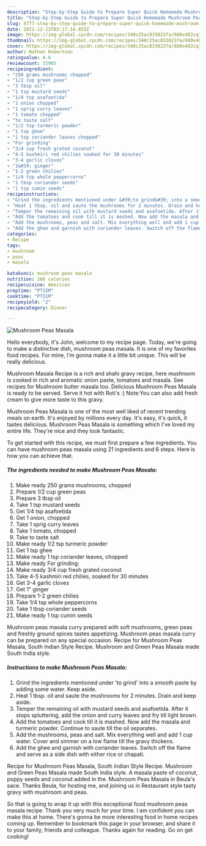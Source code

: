 ```yaml
---
description: "Step-by-Step Guide to Prepare Super Quick Homemade Mushroom Peas Masala"
title: "Step-by-Step Guide to Prepare Super Quick Homemade Mushroom Peas Masala"
slug: 4777-step-by-step-guide-to-prepare-super-quick-homemade-mushroom-peas-masala
date: 2021-12-23T03:17:14.655Z
image: https://img-global.cpcdn.com/recipes/340c25ac8338237a/680x482cq70/mushroom-peas-masala-recipe-main-photo.jpg
thumbnail: https://img-global.cpcdn.com/recipes/340c25ac8338237a/680x482cq70/mushroom-peas-masala-recipe-main-photo.jpg
cover: https://img-global.cpcdn.com/recipes/340c25ac8338237a/680x482cq70/mushroom-peas-masala-recipe-main-photo.jpg
author: Nathan Robertson
ratingvalue: 4.6
reviewcount: 15965
recipeingredient:
- "250 grams mushrooms chopped"
- "1/2 cup green peas"
- "3 tbsp oil"
- "1 tsp mustard seeds"
- "1/4 tsp asafoetida"
- "1 onion chopped"
- "1 sprig curry leaves"
- "1 tomato chopped"
- "to taste salt"
- "1/2 tsp turmeric powder"
- "1 tsp ghee"
- "1 tsp coriander leaves chopped"
- "For grinding"
- "3/4 cup fresh grated coconut"
- "4-5 kashmiri red chilies soaked for 30 minutes"
- "3-4 garlic cloves"
- "1&#34; ginger"
- "1-2 green chilies"
- "1/4 tsp whole peppercorns"
- "1 tbsp coriander seeds"
- "1 tsp cumin seeds"
recipeinstructions:
- "Grind the ingredients mentioned under &#39;to grind&#39; into a smooth paste by adding some water. Keep aside."
- "Heat 1 tbsp. oil and saute the mushrooms for 2 minutes. Drain and keep aside."
- "Temper the remaining oil with mustard seeds and asafoetida. After it stops spluttering, add the onion and curry leaves and fry till light brown."
- "Add the tomatoes and cook till it is mashed. Now add the masala and turmeric powder. Continue to saute till the oil separates."
- "Add the mushrooms, peas and salt. Mix everything well and add 1 cup water. Cover and simmer on a low flame till the gravy thickens."
- "Add the ghee and garnish with coriander leaves. Switch off the flame and serve as a side dish with either rice or chapati."
categories:
- Recipe
tags:
- mushroom
- peas
- masala

katakunci: mushroom peas masala 
nutrition: 266 calories
recipecuisine: American
preptime: "PT15M"
cooktime: "PT31M"
recipeyield: "2"
recipecategory: Dinner

---
```



![Mushroom Peas Masala](https://img-global.cpcdn.com/recipes/340c25ac8338237a/680x482cq70/mushroom-peas-masala-recipe-main-photo.jpg)

Hello everybody, it's John, welcome to my recipe page. Today, we're going to make a distinctive dish, mushroom peas masala. It is one of my favorites food recipes. For mine, I'm gonna make it a little bit unique. This will be really delicious.

Mushroom Masala Recipe is a rich and shahi gravy recipe, here mushroom is cooked in rich and aromatic onion paste, tomatoes and masala. See recipes for Mushroom butter masala too. Delicious Mushroom Peas Masala is ready to be served. Serve it hot with Roti&#39;s :) Note:You can also add fresh cream to give more taste to this gravy.

Mushroom Peas Masala is one of the most well liked of recent trending meals on earth. It's enjoyed by millions every day. It's easy, it's quick, it tastes delicious. Mushroom Peas Masala is something which I've loved my entire life. They're nice and they look fantastic.


To get started with this recipe, we must first prepare a few ingredients. You can have mushroom peas masala using 21 ingredients and 6 steps. Here is how you can achieve that.

<!--inarticleads1-->

##### The ingredients needed to make Mushroom Peas Masala:

1. Make ready 250 grams mushrooms, chopped
1. Prepare 1/2 cup green peas
1. Prepare 3 tbsp oil
1. Take 1 tsp mustard seeds
1. Get 1/4 tsp asafoetida
1. Get 1 onion, chopped
1. Take 1 sprig curry leaves
1. Take 1 tomato, chopped
1. Take to taste salt
1. Make ready 1/2 tsp turmeric powder
1. Get 1 tsp ghee
1. Make ready 1 tsp coriander leaves, chopped
1. Make ready For grinding:
1. Make ready 3/4 cup fresh grated coconut
1. Take 4-5 kashmiri red chilies, soaked for 30 minutes
1. Get 3-4 garlic cloves
1. Get 1&#34; ginger
1. Prepare 1-2 green chilies
1. Take 1/4 tsp whole peppercorns
1. Take 1 tbsp coriander seeds
1. Make ready 1 tsp cumin seeds


Mushroom peas masala curry prepared with soft mushrooms, green peas and freshly ground spices tastes appetizing. Mushroom peas masala curry can be prepared on any special occasion. Recipe for Mushroom Peas Masala, South Indian Style Recipe. Mushroom and Green Peas Masala made South India style. 

<!--inarticleads2-->

##### Instructions to make Mushroom Peas Masala:

1. Grind the ingredients mentioned under &#39;to grind&#39; into a smooth paste by adding some water. Keep aside.
1. Heat 1 tbsp. oil and saute the mushrooms for 2 minutes. Drain and keep aside.
1. Temper the remaining oil with mustard seeds and asafoetida. After it stops spluttering, add the onion and curry leaves and fry till light brown.
1. Add the tomatoes and cook till it is mashed. Now add the masala and turmeric powder. Continue to saute till the oil separates.
1. Add the mushrooms, peas and salt. Mix everything well and add 1 cup water. Cover and simmer on a low flame till the gravy thickens.
1. Add the ghee and garnish with coriander leaves. Switch off the flame and serve as a side dish with either rice or chapati.


Recipe for Mushroom Peas Masala, South Indian Style Recipe. Mushroom and Green Peas Masala made South India style. A masala paste of coconut, poppy seeds and coconut added in the. Mushroom Peas Masala in Beula&#39;s sace. Thanks Beula, for hosting me, and joining us in Restaurant style tasty gravy with mushroom and peas. 

So that is going to wrap it up with this exceptional food mushroom peas masala recipe. Thank you very much for your time. I am confident you can make this at home. There's gonna be more interesting food in home recipes coming up. Remember to bookmark this page in your browser, and share it to your family, friends and colleague. Thanks again for reading. Go on get cooking!
